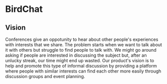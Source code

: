# BirdChat

## Vision

Conferences give an oppotunity to hear about other people's experiences with interests that we share.
The problem starts when we want to talk about it with others but struggle to find people to talk with.
We might go around asking if people are interested in discussing the subject but, after an unlucky streak, our time might end up wasted.
Our product's vision is to help and promote this type of informal discussion by providing a platform where people with similar interests can find each other more easily through discussion groups and event planning.
